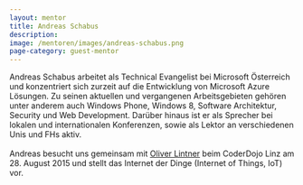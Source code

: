 ```yaml
---
layout: mentor
title: Andreas Schabus
description: 
image: /mentoren/images/andreas-schabus.png
page-category: guest-mentor
---
```


Andreas Schabus arbeitet als Technical Evangelist bei Microsoft Österreich und konzentriert sich zurzeit auf die Entwicklung von Microsoft Azure Lösungen. Zu seinen aktuellen und vergangenen Arbeitsgebieten gehören unter anderem auch Windows Phone, Windows 8, Software Architektur, Security und Web Development. Darüber hinaus ist er als Sprecher bei lokalen und internationalen Konferenzen, sowie als Lektor an verschiedenen Unis und FHs aktiv.<br/>
<br/>
Andreas besucht uns gemeinsam mit <a href="#Oliver Lintner">Oliver Lintner</a> beim CoderDojo Linz am 28. August 2015 und stellt das Internet der Dinge (Internet of Things, IoT) vor.